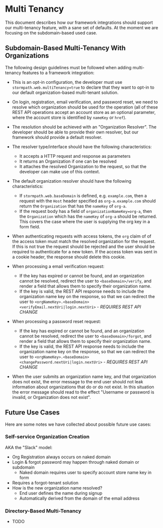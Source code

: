 # Multi Tenancy

This document describes how our framework integrations should support our multi-tenancy feature, with a sane set of defaults.  At the moment we are focusing on the subdomain-based used case.

## Subdomain-Based Multi-Tenancy With Organizations

The following design guidelines must be followed when adding multi-tenancy features to a framework integration:

* This is an opt-in configuration, the developer must use `stormpath.web.multiTenancy=true` to declare that they want to opt-in to our default organization-based multi-tenant solution.

* On login, registration, email verification, and password reset, we need to resolve which organization should be used for the operation (all of these REST API operations accept an account store as an optional parameter, where the account store is identified by `nameKey` or `href`).  

* The resolution should be achieved with an "Organization Resolver".  The developer should be able to provide their own resolver, but our framework should provide a default resolver.  

* The resolver type/interface should have the following characteristics:
    - It accepts a HTTP request and response as parameters
    - It returns an Organization if one can be resolved
    - It attaches the resolved Organization to the request, so that the developer can make use of this context.

* The default organization resolver should have the following characteristics:

    - If `stormpath.web.baseDomain` is defined, e.g. `example.com`, then a request with the `Host` header specified as `org-a.example.com` should return the `Organization` that has the `nameKey` of `org-a`.
    - If the request body has a field of `organizationNameKey=org-a`, then the `Organization` which has the `nameKey` of `org-a` should be returned.  This covers the case where the user is supplying the org key in a form field.

* When authenticating requests with access tokens, the `org` claim of of the access token must match the resolved organization for the request.  If this is
not true the request should be rejected and the user should be required to authenticate for a new token.  If the access token was sent in a cookie header, the response should delete this cookie.

* When processing a email verification request:
    - If the key has expired or cannot be found, and an organization cannot be resolved, redirect the user to `<baseDomain>/verify`, and render a field that allows them to specify their organization name.
    - If the key is valid, the REST API response needs to include the organization name key on the response, so that we can redirect the user to `<orgNameKey>.<baseDomain><verifyEmail.nextUri|login.nextUri>` - *REQUIRES REST API CHANGE*

* When processing a password reset request:
    - If the key has expired or cannot be found, and an organization cannot be resolved, redirect the user to `<baseDomain>/forgot`, and render a field that allows them to specify their organization name.
    - If the key is valid, the REST API response needs to include the organization name key on the response, so that we can redirect the user to `<orgNameKey>.<baseDomain><changePassword.nextUri|login.nextUri>` - *REQUIRES REST API CHANGE*

* When the user submits an organization name key, and that organization does not exist, the error message to the end user should not leak information about organizations that do or do not exist.  In this situation the error message should read to the effect "Username or password is invalid, or Organization does not exist".

## Future Use Cases

Here are some notes we have collected about possible future use cases:

### Self-service Organization Creation

AKA the "Slack" model:

- Org Registration always occurs on naked domain
- Login & forgot password may happen through naked domain or subdomain
    + Naked domain requires user to specify account store name key in form
- Requires a forgot-tenant solution 
- How is the new organization name resolved?
    + End user defines the name during signup
    + Automatically derived from the domain of the email address


### Directory-Based Multi-Tenancy

- TODO

